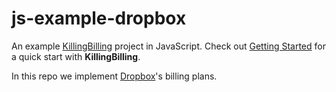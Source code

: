 js-example-dropbox
==================

An example [KillingBilling](https://www.killingbilling.com/) project in JavaScript. Check out [Getting Started](https://www.killingbilling.com/docs/getting-started) for a quick start with **KillingBilling**.

In this repo we implement [Dropbox](https://www.dropbox.com/business/pricing)'s billing plans.
